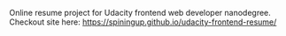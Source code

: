 Online resume project for Udacity frontend web developer nanodegree.
Checkout site here: https://spiningup.github.io/udacity-frontend-resume/
